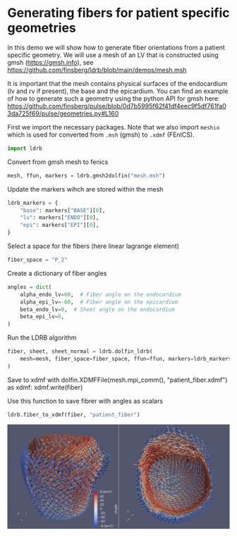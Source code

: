 # Generating fibers for patient specific geometries

In this demo we will show how to generate fiber orientations from a patient specific geometry. We will use a mesh of an LV that is constructed using gmsh (https://gmsh.info), see https://github.com/finsberg/ldrb/blob/main/demos/mesh.msh

It is important that the mesh contains physical surfaces of the endocardium (lv and rv if present), the base and the epicardium. You can find an example of how to generate such a geometry using the python API for gmsh here: https://github.com/finsberg/pulse/blob/0d7b5995f62f41df4eec9f5df761fa03da725f69/pulse/geometries.py#L160

First we import the necessary packages. Note that we also import `meshio` which is used for converted from `.msh` (gmsh) to `.xdmf` (FEnICS).

```python
import ldrb
```


Convert from gmsh mesh to fenics

```python
mesh, ffun, markers = ldrb.gmsh2dolfin("mesh.msh")
```

Update the markers wihch are stored within the mesh

```python
ldrb_markers = {
    "base": markers["BASE"][0],
    "lv": markers["ENDO"][0],
    "epi": markers["EPI"][0],
}
```

Select a space for the fibers (here linear lagrange element)

```python
fiber_space = "P_2"
```

Create a dictionary of fiber angles

```python
angles = dict(
    alpha_endo_lv=60,  # Fiber angle on the endocardium
    alpha_epi_lv=-60,  # Fiber angle on the epicardium
    beta_endo_lv=0,  # Sheet angle on the endocardium
    beta_epi_lv=0,
)
```

Run the LDRB algorithm

```python
fiber, sheet, sheet_normal = ldrb.dolfin_ldrb(
    mesh=mesh, fiber_space=fiber_space, ffun=ffun, markers=ldrb_markers, **angles
)
```

Save to xdmf
with dolfin.XDMFFile(mesh.mpi_comm(), "patient_fiber.xdmf") as xdmf:
    xdmf.write(fiber)


Use this function to save fibrer with angles as scalars

```python
ldrb.fiber_to_xdmf(fiber, "patient_fiber")
```

![_](_static/figures/patient_fiber.png)

